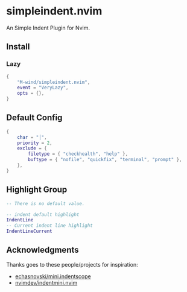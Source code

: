 # simpleindent.nvim

An Simple Indent Plugin for Nvim.

## Install

### Lazy

```lua
{
    "M-wind/simpleindent.nvim",
    event = "VeryLazy",
    opts = {},
}
```

## Default Config

```lua
{
    char = "│",
    priority = 2,
    exclude = {
        filetype = { "checkhealth", "help" },
        buftype = { "nofile", "quickfix", "terminal", "prompt" },
    },
}
```

## Highlight Group

```lua
-- There is no default value.

-- indent default highlight
IndentLine
-- Current indent line highlight
IndentLineCurrent
```

## Acknowledgments

Thanks goes to these people/projects for inspiration:

- [echasnovski/mini.indentscope](https://github.com/echasnovski/mini.indentscope)
- [nvimdev/indentmini.nvim](https://github.com/nvimdev/indentmini.nvim)
